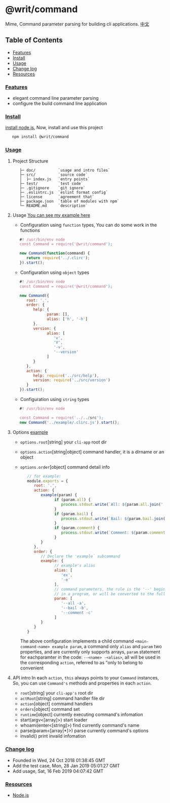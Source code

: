# @writ/command

Mime, Command parameter parsing for building cli applications.
[中文](./README-zh.md)

## Table of Contents

* [Features](#features)
* [Install](#install)
* [Usage](#usage)
* [Change log](#changelog)
* [Resources](#resources)

### [Features](#features)

* elegant command line parameter parsing
* configure the build command line application

### [Install](#install)

[install node.js](https://github.com/tianlugang/docs/blob/master/en/installNodeJS.MD), Now, install and use this project

```sh
   npm install @writ/command
```

### [Usage](#usage)

1. Project Structure

   ```text
      ├─ doc/          `usage and intro files`
      ├─ src/          `source code`
      │  ├─ index.js   `entry points`
      ├─ test/         `test code`
      ├─ .gitignore    `git ignore`
      ├─ .eslintrc.js  `eslint format config`
      ├─ license       `agreement that`
      ├─ package.json  `table of modules with npm`
      └─ README.md     `description`
   ```

2. Usage
   [You can see my example here](./example)
   * Configuration using `function` types, You can do some work in the functions

   ```javascript
      #! /usr/bin/env node
      const Command = require('@writ/command');

      new Command(function(command) {
         return require('../.clirc');
      }).start();
   ```

   * Configuration using `object` types

   ```javascript
      #! /usr/bin/env node
      const Command = require('@writ/command');

      new Command({
         root: '.',
         order: {
            help: {
                  param: [],
                  alias: ['h', '-h']
            },
            version: {
                  alias: [
                     'v',
                     'V',
                     '-v',
                     '--version'
                  ]
            }
         },
         action: {
            help: require('../src/help'),
            version: require('../src/version')
         }
      }).start();
   ```

   * Configuration using `string` types

   ```javascript
      #! /usr/bin/env node

      const Command = require('../../src');
      new Command('../example/.clirc.js').start();
   ```

3. Options [example](./example/.clirc.js)

   * `options.root`[string] your `cli-app` root dir
   * `options.action`[string|object] command handler, it is a dirname or an object
   * `options.order`[object] command detail info

      ```javascript
         // for example: 
         module.exports = {
            root: '.',
            action: {
               example(param) {
                     if (param.all) {
                        process.stdout.write(`All: ${param.all.join(' ')}\n`);
                     }
                     if (param.bail) {
                        process.stdout.write(`Bail: ${param.bail.join(' ')}\n`);
                     }
                     if (param.comment) {
                        process.stdout.write(`Comment: ${param.comment.join(' ')}\n`);
                     }
               }
            },
            order: {
               // Declare the 'example` subcommand
               example: {
                     // example's alias
                     alias: [
                        'ex',
                        '-e'
                     ],
                     // command parameters, the rule is the '--' beginning refers to the full name of the parameter, the '-' beginning refers to the corresponding abbreviation
                     // in a program, or will be converted to the full name, such as the '-a' convert 'param.all = []'
                     param: [
                        '--all -a',
                        '--bail -b',
                        '--comment -c'
                     ]
               }
            }
         }
      ```

      The above configuration implements a child command `<main-command-name> example param`, a command only `alias` and `param` two properties, and are currently only supports arrays, `param` statement for eachparamter in the code: `--<name> -<alias>`, all will be used in the corresponding `action`, referred to as "only to belong to convenient

4. API intro
   In each `action`, `this` always points to your `Command` instances, So, you can use `Command's` methods and properties in each `action`.

   * `root`[string] your `cli-app's` root dir
   * `actRoot`[string] command handler file dir
   * `action`[object] commamd handlers
   * `orders`[object] command set
   * `runtime`[object] currently executing command's infomation
   * start(argv<[array]>)   start loader
   * whoami(enter<[string]>) find currently command's name
   * parse(param<[array|*]>) parse currently command's options
   * invalid() print invaild infomation

### [Change log](#changelog)

* Founded in Wed, 24 Oct 2018 01:38:45 GMT
* Add the test case, Mon, 28 Jan 2019 05:01:27 GMT
* Add usage, Sat, 16 Feb 2019 04:07:42 GMT

### [Resources](#resources)

* [Node.js](https://nodejs.org/en/)